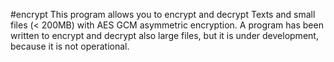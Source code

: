 #encrypt
This program allows you to encrypt and decrypt Texts and small files (< 200MB) with AES GCM asymmetric encryption. 
A program has been written to encrypt and decrypt also large files, but it is under development, because it is not operational. 
